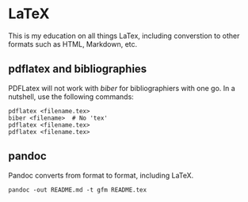 # LaTeX

This is my education on all things LaTex, including converstion to other
formats such as HTML, Markdown, etc.

## pdflatex and bibliographies

PDFLatex will not work with *biber* for bibliographiers with one go. In a
nutshell, use the following commands:
```
pdflatex <filename.tex>
biber <filename>  # No 'tex'
pdflatex <filename.tex>
pdflatex <filename.tex>
```

## pandoc

Pandoc converts from format to format, including LaTeX.
```
pandoc -out README.md -t gfm README.tex
```
